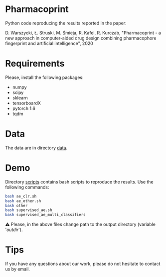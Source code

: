 # Pharmacoprint

Python code reproducing the results reported in the paper:

D. Warszycki, Ł. Struski, M. Śmieja, R. Kafel, R. Kurczab, "Pharmacoprint - a new approach in computer-aided drug design combining pharmacophore fingerprint and artificial intelligence", 2020

# Requirements

Please, install the following packages:
* numpy
* scipy
* sklearn
* tensorboardX
* pytorch 1.6
* tqdm

# Data

The data are in directory [data](./data).

# Demo

Directory [scripts](./scripts) contains bash scripts to reproduce the results. Use the following commands:
```bash
bash ae_clr.sh
bash ae_other.sh
bash other
bash supervised_ae.sh
bash supervised_ae_multi_classifiers
```

:warning: Please, in the above files change path to the output directory (variable '*outdir*').

# Tips

If you have any questions about our work, please do not hesitate to contact us by email.
